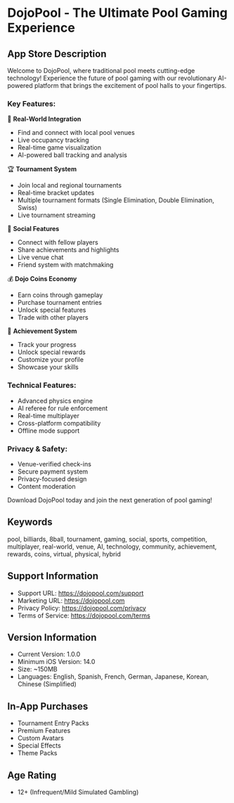 # DojoPool - The Ultimate Pool Gaming Experience

## App Store Description

Welcome to DojoPool, where traditional pool meets cutting-edge technology! Experience the future of pool gaming with our revolutionary AI-powered platform that brings the excitement of pool halls to your fingertips.

### Key Features:

🎱 **Real-World Integration**
- Find and connect with local pool venues
- Live occupancy tracking
- Real-time game visualization
- AI-powered ball tracking and analysis

🏆 **Tournament System**
- Join local and regional tournaments
- Real-time bracket updates
- Multiple tournament formats (Single Elimination, Double Elimination, Swiss)
- Live tournament streaming

👥 **Social Features**
- Connect with fellow players
- Share achievements and highlights
- Live venue chat
- Friend system with matchmaking

💰 **Dojo Coins Economy**
- Earn coins through gameplay
- Purchase tournament entries
- Unlock special features
- Trade with other players

🏅 **Achievement System**
- Track your progress
- Unlock special rewards
- Customize your profile
- Showcase your skills

### Technical Features:
- Advanced physics engine
- AI referee for rule enforcement
- Real-time multiplayer
- Cross-platform compatibility
- Offline mode support

### Privacy & Safety:
- Venue-verified check-ins
- Secure payment system
- Privacy-focused design
- Content moderation

Download DojoPool today and join the next generation of pool gaming!

## Keywords
pool, billiards, 8ball, tournament, gaming, social, sports, competition, multiplayer, real-world, venue, AI, technology, community, achievement, rewards, coins, virtual, physical, hybrid

## Support Information
- Support URL: https://dojopool.com/support
- Marketing URL: https://dojopool.com
- Privacy Policy: https://dojopool.com/privacy
- Terms of Service: https://dojopool.com/terms

## Version Information
- Current Version: 1.0.0
- Minimum iOS Version: 14.0
- Size: ~150MB
- Languages: English, Spanish, French, German, Japanese, Korean, Chinese (Simplified)

## In-App Purchases
- Tournament Entry Packs
- Premium Features
- Custom Avatars
- Special Effects
- Theme Packs

## Age Rating
- 12+ (Infrequent/Mild Simulated Gambling) 